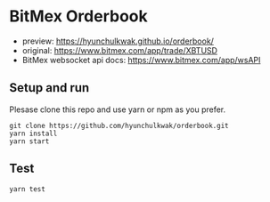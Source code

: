 # BitMex Orderbook
- preview: https://hyunchulkwak.github.io/orderbook/
- original: https://www.bitmex.com/app/trade/XBTUSD
- BitMex websocket api docs: https://www.bitmex.com/app/wsAPI

## Setup and run
Plesase clone this repo and use yarn or npm as you prefer.
```
git clone https://github.com/hyunchulkwak/orderbook.git
yarn install
yarn start
```

## Test
```
yarn test
```
